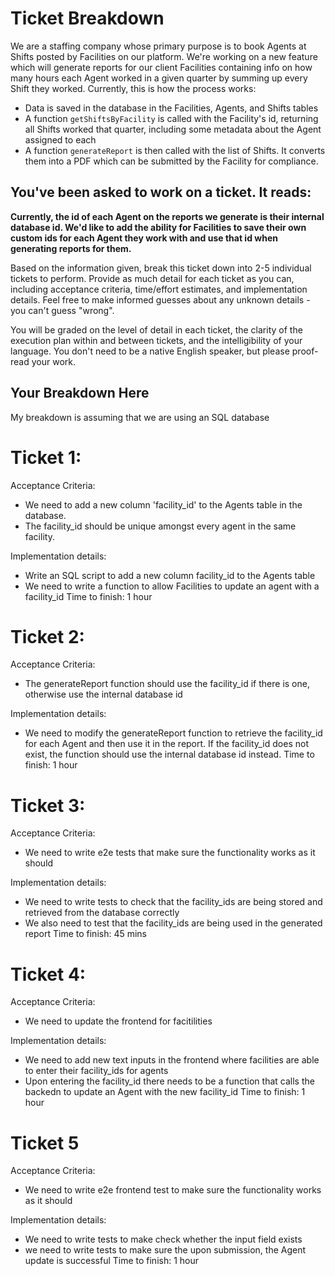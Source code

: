 # Ticket Breakdown
We are a staffing company whose primary purpose is to book Agents at Shifts posted by Facilities on our platform. We're working on a new feature which will generate reports for our client Facilities containing info on how many hours each Agent worked in a given quarter by summing up every Shift they worked. Currently, this is how the process works:

- Data is saved in the database in the Facilities, Agents, and Shifts tables
- A function `getShiftsByFacility` is called with the Facility's id, returning all Shifts worked that quarter, including some metadata about the Agent assigned to each
- A function `generateReport` is then called with the list of Shifts. It converts them into a PDF which can be submitted by the Facility for compliance.

## You've been asked to work on a ticket. It reads:

**Currently, the id of each Agent on the reports we generate is their internal database id. We'd like to add the ability for Facilities to save their own custom ids for each Agent they work with and use that id when generating reports for them.**


Based on the information given, break this ticket down into 2-5 individual tickets to perform. Provide as much detail for each ticket as you can, including acceptance criteria, time/effort estimates, and implementation details. Feel free to make informed guesses about any unknown details - you can't guess "wrong".


You will be graded on the level of detail in each ticket, the clarity of the execution plan within and between tickets, and the intelligibility of your language. You don't need to be a native English speaker, but please proof-read your work.

## Your Breakdown Here

My breakdown is assuming that we are using an SQL database
# Ticket 1:
Acceptance Criteria:
- We need to add a new column 'facility_id' to the Agents table in the database. 
- The facility_id should be unique amongst every agent in the same facility.

Implementation details:
- Write an SQL script to add a new column facility_id to the Agents table
- We need to write a function to allow Facilities to update an agent with a facility_id
Time to finish: 1 hour

# Ticket 2:
Acceptance Criteria:
- The generateReport function should use the facility_id if there is one, otherwise use the internal database id

Implementation details:
- We need to modify the generateReport function to retrieve the facility_id for each Agent and then use it in the report. If the facility_id does not exist, the function should use the internal database id instead.
Time to finish: 1 hour

# Ticket 3:
Acceptance Criteria:
- We need to write e2e tests that make sure the functionality works as it should

Implementation details:
- We need to write tests to check that the facility_ids are being stored and retrieved from the database correctly
- We also need to test that the facility_ids are being used in the generated report
Time to finish: 45 mins

# Ticket 4:
Acceptance Criteria:
- We need to update the frontend for facitilities

Implementation details:
- We need to add new text inputs in the frontend where facilities are able to enter their facility_ids for agents
- Upon entering the facility_id there needs to be a function that calls the backedn to update an Agent with the new facility_id
Time to finish: 1 hour

# Ticket 5
Acceptance Criteria:
- We need to write e2e frontend test to make sure the functionality works as it should

Implementation details:
- We need to write tests to make check whether the input field exists
- we need to write tests to make sure the upon submission, the Agent update is successful
Time to finish: 1 hour